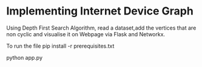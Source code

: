 # Implementing Internet Device Graph 

Using Depth First Search Algorithm, read a dataset,add the vertices that are non cyclic and visualise it on Webpage via Flask and Networkx.

To run the file 
pip install -r prerequisites.txt

python app.py
